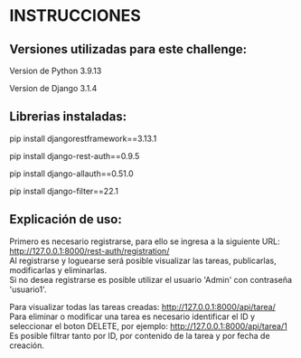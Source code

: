 # INSTRUCCIONES

## Versiones utilizadas para este challenge:

Version de Python 3.9.13    

Version de Django 3.1.4  

## Librerias instaladas:
pip install djangorestframework==3.13.1    

pip install django-rest-auth==0.9.5    

pip install django-allauth==0.51.0  
 
pip install django-filter==22.1  


## Explicación de uso:

Primero es necesario registrarse, para ello se ingresa a la siguiente URL: http://127.0.0.1:8000/rest-auth/registration/  
Al registrarse y loguearse será posible visualizar las tareas, publicarlas, modificarlas y eliminarlas.  
Si no desea registrarse es posible utilizar el usuario 'Admin' con contraseña 'usuario1'.  

Para visualizar todas las tareas creadas: http://127.0.0.1:8000/api/tarea/  
Para eliminar o modificar una tarea es necesario identificar el ID y seleccionar el boton DELETE, por ejemplo: http://127.0.0.1:8000/api/tarea/1  
Es posible filtrar tanto por ID, por contenido de la tarea y por fecha de creación.  
